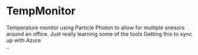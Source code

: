 # TempMonitor
Temperature monitor using Particle Photon to allow for mulitple snesors around an office.
Just really learning some of the tools
Getting this to sync up with Azure  
..